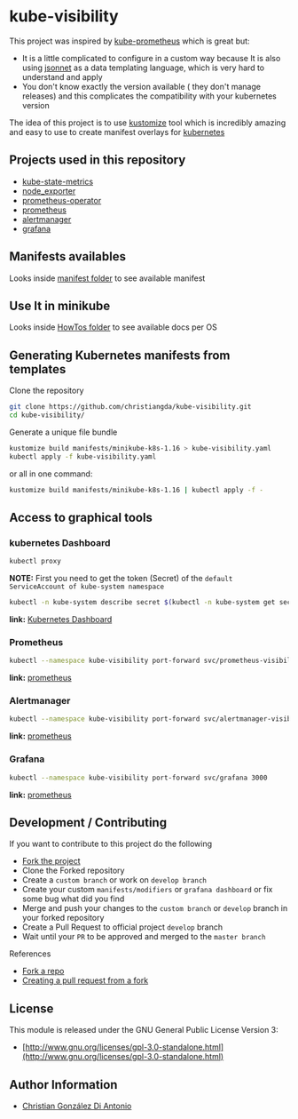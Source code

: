 # kube-visibility

This project was inspired by [kube-prometheus](https://github.com/coreos/kube-prometheus) which is great but:
* It is a little complicated to configure in a custom way because It is also using [jsonnet](https://jsonnet.org/) as a data templating language, which is very hard to understand and apply
* You don't know exactly the version available ( they don't manage releases) and this complicates the  compatibility with your kubernetes version

The idea of this project is to use [kustomize](https://github.com/kubernetes-sigs/kustomize) tool which is incredibly amazing and easy to use to create manifest overlays for [kubernetes](https://kubernetes.io)

## Projects used in this repository

* [kube-state-metrics](https://github.com/kubernetes/kube-state-metrics)
* [node_exporter](https://github.com/prometheus/node_exporter)
* [prometheus-operator](https://github.com/coreos/prometheus-operator)
* [prometheus](https://prometheus.io/docs/introduction/overview/)
* [alertmanager](https://prometheus.io/docs/alerting/alertmanager/)
* [grafana](https://grafana.com/)

## Manifests availables

Looks inside [manifest folder](manifests/) to see available manifest

## Use It in minikube

Looks inside [HowTos folder](HowTos/) to see available docs per OS

## Generating Kubernetes manifests from templates

Clone the repository

```bash
git clone https://github.com/christiangda/kube-visibility.git
cd kube-visibility/
```

Generate a unique file bundle

```bash
kustomize build manifests/minikube-k8s-1.16 > kube-visibility.yaml
kubectl apply -f kube-visibility.yaml
```

or all in one command:

```bash
kustomize build manifests/minikube-k8s-1.16 | kubectl apply -f -
```

## Access to graphical tools

### kubernetes Dashboard

```bash
kubectl proxy
```
**NOTE:** First you need to get the token (Secret) of the `default ServiceAccount of kube-system namespace`

```bash
kubectl -n kube-system describe secret $(kubectl -n kube-system get secret | grep default | awk '{print $1}')
```

**link:** [Kubernetes Dashboard](http://localhost:8001/api/v1/namespaces/kubernetes-dashboard/services/https:kubernetes-dashboard:/proxy)

### Prometheus

```bash
kubectl --namespace kube-visibility port-forward svc/prometheus-visibility 9090
```
**link:** [prometheus](http://localhost:9090)

### Alertmanager

```bash
kubectl --namespace kube-visibility port-forward svc/alertmanager-visibility 9093
```
**link:** [prometheus](http://localhost:9093)

### Grafana

```bash
kubectl --namespace kube-visibility port-forward svc/grafana 3000
```
**link:** [prometheus](http://localhost:3000)

## Development / Contributing

If you want to contribute to this project do the following

* [Fork the project](https://help.github.com/en/github/getting-started-with-github/fork-a-repo)
* Clone the Forked repository
* Create a `custom branch` or work on `develop branch`
* Create your custom `manifests/modifiers` or `grafana dashboard` or fix some bug what did you find
* Merge and push your changes to the `custom branch` or `develop` branch in your forked repository
* Create a Pull Request to official project `develop` branch
* Wait until your `PR` to be approved and merged to the `master branch`

References
* [Fork a repo](https://help.github.com/en/github/getting-started-with-github/fork-a-repo)
* [Creating a pull request from a fork](https://help.github.com/en/github/collaborating-with-issues-and-pull-requests/creating-a-pull-request-from-a-fork)

## License

This module is released under the GNU General Public License Version 3:

* [http://www.gnu.org/licenses/gpl-3.0-standalone.html](http://www.gnu.org/licenses/gpl-3.0-standalone.html)

## Author Information

* [Christian González Di Antonio](https://github.com/christiangda)